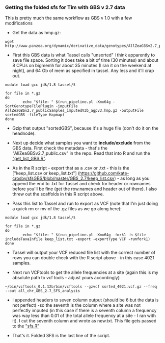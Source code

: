 ### Getting the folded sfs for Tim with GBS v 2.7 data

This is pretty much the same workflow as GBS v 1.0 with a few modifications

-  Get the data as hmp.gz: 
```
wget http://www.panzea.org/dynamic/derivative_data/genotypes/AllZeaGBSv2.7_publicSamples_imputedV3b_agpv3.hmp.gz
```

- First this GBS data is what Tassel calls "unsorted" I think apparently to save file space. Sorting it does take a bit of time (30 minutes) and about 8 CPUs on bigmemh for about 35 minutes (I ran it on the weekend at night), and 64 Gb of mem as specified in tassel. Any less and it'll crap out.

```
module load gcc jdk/1.8 tassel/5

for file in *.gz
do
        echo "$file: " $(run_pipeline.pl -Xmx64g -SortGenotypeFilePlugin -inputFile AllZeaGBSv2.7_publicSamples_imputedV3b_agpv3.hmp.gz -outputFile sortedGBS -fileType Hapmap)
done
```

- Gzip that output "sortedGBS", because it's a huge file (don't do it on the headnode).

- Next up decide what samples you want to **include/exclude** from the GBS data. First check the metadata - that's the "AllZeaGBSv2.7_public.csv" in the repo. Read that into R and run the ["get_list_GBS.R"](https://github.com/kate-crosby/sfsGBS/blob/master/GBS_2.7/get_list_GBS.R).

- As in the R script - export that as a .csv or .txt - this is the ["keep_list.csv or keep_list.txt"] (https://github.com/kate-crosby/sfsGBS/blob/master/GBS_2.7/keep_list.csv) - as long as you append the end to .txt for Tassel and check for header or rownames before you'll be fine (get the row.names and header out of there). I also threw out the scaffolds in this R script above.

- Pass this list to Tassel and run to export as VCF (note that I'm just doing a quick rm or mv of the .gz files as we go along here):

```
module load gcc jdk/1.8 tassel/5

for file in *.gz
do
        echo "$file: " $(run_pipeline.pl -Xmx64g -fork1 -h $file -includeTaxaInfile keep_list.txt -export -exportType VCF -runfork1)
done

```

- Tassel will output your VCF reduced file list with the correct number of rows you can double check with the R script above - in this case 4021 samples.

- Next run VCFtools to get the allele frequencies at a site (again this is my absolute path to vcf tools - adjust yours accordingly)

```
~/bin/vcftools_0.1.12b/bin/vcftools --gzvcf sorted_4021.vcf.gz --freq --out all_chr_GBS_2.7_SFS_analysis
```

- I appended headers to seven column output (should be 6 but the data is not perfect) -so the seventh is the column where a site was not perfectly imputed (in this case if there is a seventh column a frequency was way less than 0.01 of the total allele frequency at a site - I ran with it). I cut the seventh column and wrote as new.txt. This file gets passed to the ["sfs.R"](https://github.com/kate-crosby/sfsGBS/blob/master/GBS_2.7/sfs.R)

- That's it. Folded SFS is the last line of the script.
